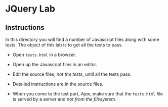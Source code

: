 # JQuery Lab

## Instructions

In this directory you will find a number of Javascript files along with some
tests. The object of this lab is to get all the tests to pass.

* Open `tests.html` in a browser.
* Open up the Javascript files in an editor.
* Edit the source files, *not the tests*, until all the tests pass.
* Detailed instructions are in the source files.

* When you come to the last part, *Ajax*, make sure that the `tests.html` file is
  served by a server and *not from the filesystem*.




